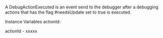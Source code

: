 A DebugActionExecuted is an event send to the debugger after a debugging actions that has the flag #needsUpdate set to true is executed.Instance Variables	actionId:		<Object>actionId	- xxxxx
